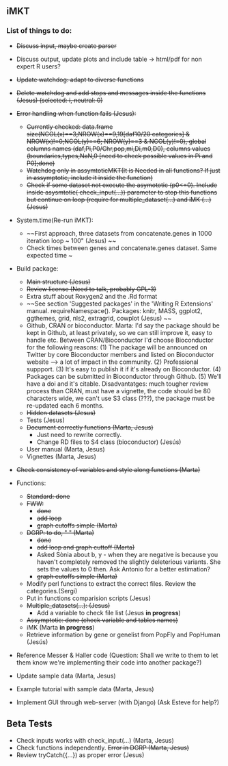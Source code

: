 ## iMKT  
### List of things to do:

- ~~Discuss input, maybe create parser~~
- Discuss output, update plots and include table -> html/pdf for non expert R users?  
- ~~Update watchdog: adapt to diverse functions~~
- ~~Delete watchdog and add stops and messages inside the functions (Jesus) (selected: i, neutral: 0)~~
- ~~Error handling when function fails (Jesus):~~
	- ~~Currently checked: data.frame size(NCOL(x)==3;NROW(x)==9,19[daf10/20 categories] & NROW(x)!=0;NCOL(y)==6; NROW(y)==3 & NCOL(y)!=0), global columns names (daf,Pi,P0/Chr,pop,mi,Di,m0,D0), columns values (boundaries,types,NaN,0 [need to check possible values in Pi and P0];done)~~
	- ~~Watchdog only in assymtoticMKT(It is Needed in all functions? If just in assymptotic, include it inside the function)~~
	- ~~Check if some dataset not execute the asymototic (p0<=0). Include inside asysmtotic( check_input(...)) parameter to stop this functions but continue on loop (require for multiple_dataset(...) and iMK (...) (Jesus)~~

- System.time(Re-run iMKT):  
	- ~~First	approach, three datasets from concatenate.genes in 1000 iteration loop ~ 100" (Jesus) ~~ 
	- Check times between genes and concatenate.genes dataset. Same expected time ~ 
- Build package:
	- ~~Main structure (Jesus)~~
	- ~~Review license (Need to talk, probably GPL-3)~~
	- Extra stuff about Roxygen2 and the .Rd format
	- ~~See section 'Suggested packages' in the 'Writing R Extensions' manual.  requireNamespace(). Packages: knitr, MASS, ggplot2, ggthemes, grid, nls2, extragrid, cowplot (Jesus) ~~
	- Github, CRAN or bioconductor. Marta: I'd say the package should be kept in Github, at least privately, so we can still improve it, easy to handle etc. Between CRAN/Bioconductor I'd choose Bioconductor for the following reasons: (1) The package will be announced on Twitter by core Bioconductor members and listed on Bioconductor website --> a lot of impact in the community. (2) Professional suppport. (3) It's easy to publish it if it's already on Bioconductor. (4) Packages can be submitted in Bioconductor through Github. (5) We'll have a doi and it's citable. Disadvantatges: much tougher review process than CRAN, must have a vignette, the code should be 80 characters wide, we can't use S3 class (???), the package must be re-updated each 6 months.    
	- ~~Hidden datasets (Jesus)~~
	- Tests (Jesus)
	- ~~Document correctly functions (Marta, Jesus)~~
		- Just need to rewrite correctly.
		- Change RD files to S4 class (bioconductor) (Jesús)
	- User manual (Marta, Jesus)
	- Vignettes (Marta, Jesus)

- ~~Check consistency of variables and style along functions (Marta)~~
- Functions:
	- ~~Standard: done~~
	- ~~FWW:~~
		- ~~done~~  
		- ~~add loop~~  
		- ~~graph cutoffs simple (Marta)~~
	- ~~DGRP: to do, " " (Marta)~~
		- ~~done~~  
		- ~~add loop and graph cuttoff (Marta)~~
		- Asked Sònia about b, y - when they are negative is because you haven't completely removed the slightly deleterious variants. She sets the values to 0 then. Ask Antonio for a better estimation?
		- ~~graph cutoffs simple (Marta)~~
	- Modify perl functions to extract the correct files. Review the categories.(Sergi)
	- Put in functions comparision scripts (Jesus)
	- ~~Multiple_datasets(...): (Jesus)~~
		- Add a variable to check file list (Jesus **in progress**)
	- ~~Assymptotic: done (check variable and tables names)~~
	- iMK (Marta **in progress**)
	- Retrieve information by gene or genelist from PopFly and PopHuman (Jesús)

- Reference Messer & Haller code (Question: Shall we write to them to let them know we're implementing their code into another package?)


- Update sample data (Marta, Jesus)
- Example tutorial with sample data (Marta, Jesus)

- Implement GUI through web-server (with Django) (Ask Esteve for help?)  

## Beta Tests
- Check inputs works with check_input(...) (Marta, Jesus)
- Check functions independently. ~~Error in DGRP (Marta, Jesus)~~
- Review tryCatch({...}) as proper error (Jesus)
